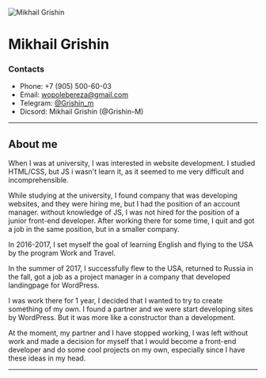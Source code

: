 ![Mikhail Grishin](https://sun9-82.userapi.com/impg/OdltxqzhaWjbVkJwrxnUQhnH84cnBwnkzcLlqQ/tKm15ijhHms.jpg?size=600x600&quality=95&sign=91d1309d03d507da4f65fea0e6b77386&type=album)

# Mikhail Grishin

### Contacts

- Phone: +7 (905) 500-60-03
- Email: wopolebereza@gmail.com
- Telegram: [@Grishin_m](https://msng.link/o/?@Grishin_M=tg)
- Dicsord: Mikhail Grishin (@Grishin-M)

---

## About me

When I was at university, I was interested in website development. I studied HTML/CSS, but JS i wasn't learn it, as it seemed to me very difficult and incomprehensible.

While studying at the university, I found company that was developing websites, and they were hiring me, but I had the position of an account manager. without knowledge of JS, I was not hired for the position of a junior front-end developer. After working there for some time, I quit and got a job in the same position, but in a smaller company.

In 2016-2017, I set myself the goal of learning English and flying to the USA by the program Work and Travel.

In the summer of 2017, I successfully flew to the USA, returned to Russia in the fall, got a job as a project manager in a company that developed landingpage for WordPress.

I was work there for 1 year, I decided that I wanted to try to create something of my own. I found a partner and we were start developing sites by WordPress. But it was more like a constructor than a development.

At the moment, my partner and I have stopped working, I was left without work and made a decision for myself that I would become a front-end developer and do some cool projects on my own, especially since I have these ideas in my head.

---
